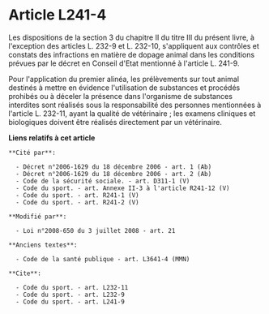 # Article L241-4

Les dispositions de la section 3 du chapitre II du titre III du présent livre, à l'exception des articles L. 232-9 et L.
232-10, s'appliquent aux contrôles et constats des infractions en matière de dopage animal dans les conditions prévues par le
décret en Conseil d'Etat mentionné à l'article L. 241-9. 

Pour l'application du premier alinéa, les prélèvements sur tout animal destinés à mettre en évidence l'utilisation de
substances et procédés prohibés ou à déceler la présence dans l'organisme de substances interdites sont réalisés sous la
responsabilité des personnes mentionnées à l'article L. 232-11, ayant la qualité de vétérinaire ; les examens cliniques et
biologiques doivent être réalisés directement par un vétérinaire.

**Liens relatifs à cet article**

	**Cité par**:

	  - Décret n°2006-1629 du 18 décembre 2006 - art. 1 (Ab)
	  - Décret n°2006-1629 du 18 décembre 2006 - art. 2 (Ab)
	  - Code de la sécurité sociale. - art. D311-1 (V)
	  - Code du sport. - art. Annexe II-3 à l'article R241-12 (V)
	  - Code du sport. - art. R241-1 (V)
	  - Code du sport. - art. R241-2 (V)

	**Modifié par**:

	  - Loi n°2008-650 du 3 juillet 2008 - art. 21

	**Anciens textes**:

	  - Code de la santé publique - art. L3641-4 (MMN)

	**Cite**:

	  - Code du sport. - art. L232-11
	  - Code du sport. - art. L232-9
	  - Code du sport. - art. L241-9
